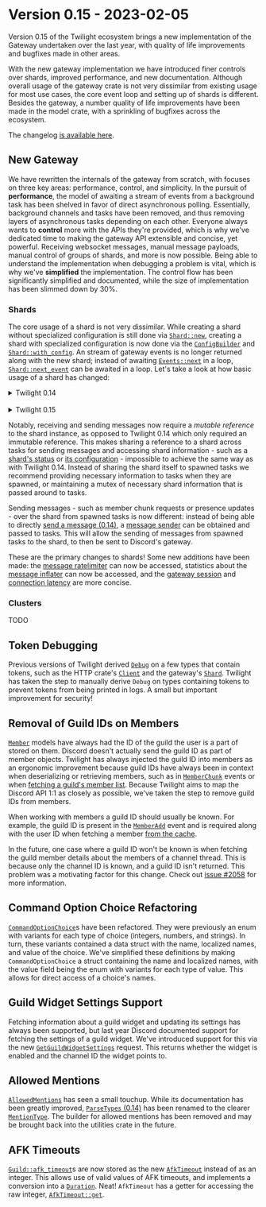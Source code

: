 # Version 0.15 - 2023-02-05

Version 0.15 of the Twilight ecosystem brings a new implementation of the
Gateway undertaken over the last year, with quality of life improvements and
bugfixes made in other areas.

With the new gateway implementation we have introduced finer controls over
shards, improved performance, and new documentation. Although overall usage of
the gateway crate is not very dissimilar from existing usage for most use cases,
the core event loop and setting up of shards is different. Besides the gateway,
a number quality of life improvements have been made in the model crate, with a
sprinkling of bugfixes across the ecosystem.

The changelog [is available here](./api_changelog.md).

## New Gateway

We have rewritten the internals of the gateway from scratch, with focuses on
three key areas: performance, control, and simplicity. In the pursuit of
**performance**, the model of awaiting a stream of events from a background task
has been shelved in favor of direct asynchronous polling. Essentially,
background channels and tasks have been removed, and thus removing layers of
asynchronous tasks depending on each other. Everyone always wants to
**control** more with the APIs they're provided, which is why we've dedicated
time to making the gateway API extensible and concise, yet powerful.
Receiving websocket messages, manual message payloads, manual control of groups
of shards, and more is now possible. Being able to understand the implementation
when debugging a problem is vital, which is why we've **simplified** the
implementation. The control flow has been significantly simplified and
documented, while the size of implementation has been slimmed down by 30%.

### Shards

The core usage of a shard is not very dissimilar. While creating a shard without
specialized configuration is still done via [`Shard::new`], creating a shard
with specialized configuration is now done via the [`ConfigBuilder`] and
[`Shard::with_config`]. An stream of gateway events is no longer returned along
with the new shard; instead of awaiting [`Events::next`] in a loop,
[`Shard::next_event`] can be awaited in a loop. Let's take a look at how basic
usage of a shard has changed:

<details>
<summary>Twilight 0.14</summary>

```rust
let intents = Intents::GUILDS | Intents::GUILD_MODERATION;
let (shard, mut events) = Shard::new(env::var("DISCORD_TOKEN")?, intents);

shard.start().await?;
println!("Created shard");

while let Some(event) = events.next().await {
    println!("Event: {event:?}");
}
```
</details>
<br />
<details>
<summary>Twilight 0.15</summary>

```rust
let intents = Intents::GUILDS | Intents::GUILD_MODERATION;
let mut shard = Shard::new(ShardId::ONE, env::var("DISCORD_TOKEN")?, intents);

loop {
    let event = match shard.next_event().await {
        Ok(event) => event,
        Err(source) => {
            tracing::warn!(?source, "error receiving event");

            if source.is_fatal() {
                break;
            }

            continue;
        }
    };

    println!("Event: {event:?}");
}
```
</details>

Notably, receiving and sending messages now require a *mutable reference* to the
shard instance, as opposed to Twilight 0.14 which only required an immutable
reference. This makes sharing a reference to a shard across tasks for sending
messages and accessing shard information - such as a
[shard's status][`Shard::status`] or [its configuration][`Shard::config`] -
impossible to achieve the same way as with Twilight 0.14. Instead of sharing the
shard itself to spawned tasks we recommend providing necessary information to
tasks when they are spawned, or maintaining a mutex of necessary shard
information that is passed around to tasks.

Sending messages - such as member chunk requests or presence updates - over the
shard from spawned tasks is now different: instead of being able to directly
[send a message (0.14)][0.14:`Shard::command`], a [message sender][`Shard::sender`] can
be obtained and passed to tasks. This will allow the sending of messages from
spawned tasks to the shard, to then be sent to Discord's gateway.

These are the primary changes to shards! Some new additions have been made: the
[message ratelimiter][`Shard::ratelimiter`] can now be accessed, statistics
about the [message inflater][`Shard::inflater`] can now be accessed, and the
[gateway session][`Shard::session`] and [connection latency][`Shard::latency`]
are more concise.

### Clusters

<!--
## The new API

Shards no longer return an additional event stream, which was run by a
background task. They are now driven through `next_message` or `next_event`.

To start multiple shards at once, the `stream` module exposes helper functions.

## Basic "Cluster" Example

Instead of creating a cluster that starts up all shards, use
`create_recommended` to create the recommended number of shards, and stream over
their events:

```rust,no_run
use std::{env, error::Error};
use twilight_gateway::{Intents, Shard, ShardId};
use twilight_http::Client;

#[tokio::main]
async fn main() -> Result<(), Box<dyn Error + Send + Sync>> {
    // Initialize the tracing subscriber.
    tracing_subscriber::fmt::init();

    let token = env::var("DISCORD_TOKEN")?;
    let client = Client::new(token.clone());
    let config = Config::new(token, Intents::GUILD_MESSAGES);

    let mut shards = stream::create_recommended(&client, config, |_, builder| builder.build())
        .await?
        .collect<Vec<_>>();

    let mut stream = ShardEventStream::new(shards.iter_mut());

    while let Some((shard, event)) = stream.next().await {
        let event = match event {
            Ok(event) => event,
            Err(source) => {
                tracing::warn!(?source, "error receiving event");

                if source.is_fatal() {
                    break;
                }

                continue;
            }
        };

        tracing::debug!(?event, shard = ?shard.id(), "received event");
    }

    Ok(())
}
```
-->

TODO

## Token Debugging

Previous versions of Twilight derived [`Debug`] on a few types that contain
tokens, such as the HTTP crate's [`Client`] and the gateway's [`Shard`].
Twilight has taken the step to manually derive `Debug` on types containing
tokens to prevent tokens from being printed in logs. A small but important
improvement for security!

## Removal of Guild IDs on Members

[`Member`] models have always had the ID of the guild the user is a part of
stored on them. Discord doesn't actually send the guild ID as part of member
objects. Twilight has always injected the guild ID into members as an ergonomic
improvement because guild IDs have always been in context when deserializing or
retrieving members, such as in [`MemberChunk`] events or when
[fetching a guild's member list][`GetGuildMembers`]. Because Twilight aims to
map the Discord API 1:1 as closely as possible, we've taken the step to remove
guild IDs from members.

When working with members a guild ID should usually be known. For example, the
guild ID is present in the [`MemberAdd`] event and is required along with the
user ID when fetching a member [from the cache][`InMemoryCache::member`].

In the future, one case where a guild ID won't be known is when fetching the
guild member details about the members of a channel thread. This is because only
the channel ID is known, and a guild ID isn't returned. This problem was a
motivating factor for this change. Check out [issue #2058] for more information.

## Command Option Choice Refactoring

[`CommandOptionChoice`]s have been refactored. They were previously an enum with
variants for each type of choice (integers, numbers, and strings). In turn,
these variants contained a data struct with the name, localized names, and value
of the choice. We've simplified these definitions by making
`CommandOptionChoice` a struct containing the name and localized names, with the
value field being the enum with variants for each type of value. This allows for
direct access of a choice's names.

## Guild Widget Settings Support

Fetching information about a guild widget and updating its settings has always
been supported, but last year Discord documented support for fetching the
settings of a guild widget. We've introduced support for this via the new
[`GetGuildWidgetSettings`] request. This returns whether the widget is enabled
and the channel ID the widget points to.

## Allowed Mentions

[`AllowedMentions`] has seen a small touchup. While its documentation has been
greatly improved, [`ParseTypes` (0.14)][0.14:`ParseTypes`] has been renamed to the
clearer [`MentionType`]. The builder for allowed mentions has been removed and
may be brought back into the utilities crate in the future.

## AFK Timeouts

[`Guild::afk_timeout`]s are now stored as the new [`AfkTimeout`] instead of as
an integer. This allows use of valid values of AFK timeouts, and implements a
conversion into a [`Duration`]. Neat! `AfkTimeout` has a getter for accessing
the raw integer, [`AfkTimeout::get`].

[`AfkTimeout`]: https://docs.rs/twilight-model/0.15.0-rc.1/twilight_model/guild/struct.AfkTimeout.html
[`AfkTimeout::get`]: https://docs.rs/twilight-model/0.15.0-rc.1/twilight_model/guild/struct.AfkTimeout.html#method.get
[`AllowedMentions`]: https://docs.rs/twilight-model/0.15.0-rc.1/twilight_model/channel/message/struct.AllowedMentions.html
[`Client`]: https://docs.rs/twilight-http/0.15.0-rc.1/twilight_http/client/struct.Client.html
[`CommandOptionChoice`]: https://docs.rs/twilight-model/0.15.0-rc.1/twilight_model/application/command/struct.CommandOptionChoice.html
[`ConfigBuilder`]: https://docs.rs/twilight-gateway/0.15.0-rc.2/twilight_gateway/struct.ConfigBuilder.html
[`Debug`]: https://doc.rust-lang.org/stable/std/fmt/trait.Debug.html
[`Duration`]: https://doc.rust-lang.org/stable/std/time/struct.Duration.html
[`Events::next`]: https://docs.rs/twilight-gateway/0.14.2/twilight_gateway/shard/struct.Events.html
[`GetGuildMembers`]: https://docs.rs/twilight-http/0.15.0-rc.1/twilight_http/request/guild/member/struct.GetGuildMembers.html
[`GetGuildWidgetSettings`]: https://docs.rs/twilight-http/0.15.0-rc.1/twilight_http/client/struct.Client.html#method.guild_widget_settings
[`Guild::afk_timeout`]: https://docs.rs/twilight-model/0.15.0-rc.1/twilight_model/guild/struct.Guild.html#structfield.afk_timeout
[`GuildIntegration`]: https://docs.rs/twilight-model/0.15.0-rc.1/twilight_model/guild/struct.GuildIntegration.html
[`InMemoryCache::member`]: https://docs.rs/twilight-cache-inmemory/0.15.0-rc.1/twilight_cache_inmemory/struct.InMemoryCache.html#method.member
[`Member`]: https://docs.rs/twilight-model/0.15.0-rc.1/twilight_model/guild/struct.Member.html
[`MemberAdd`]: https://docs.rs/twilight-model/0.15.0-rc.1/twilight_model/gateway/payload/incoming/struct.MemberAdd.html
[`MemberChunk`]: https://docs.rs/twilight-model/0.15.0-rc.1/twilight_model/gateway/payload/incoming/struct.MemberChunk.html
[`MentionType`]: https://docs.rs/twilight-model/0.15.0-rc.1/twilight_model/channel/message/enum.MentionType.html
[`Shard`]: https://docs.rs/twilight-gateway/0.15.0-rc.2/twilight_gateway/struct.Shard.html
[`Shard::config`]: https://docs.rs/twilight-gateway/0.15.0-rc.2/twilight_gateway/struct.Shard.html#method.config
[`Shard::inflater`]: https://docs.rs/twilight-gateway/0.15.0-rc.2/twilight_gateway/struct.Shard.html#method.inflater
[`Shard::latency`]: https://docs.rs/twilight-gateway/0.15.0-rc.2/twilight_gateway/struct.Shard.html#method.latency
[`Shard::new`]: https://docs.rs/twilight-gateway/0.15.0/twilight_gateway/struct.Shard.html#method.new
[`Shard::next_event`]: https://docs.rs/twilight-gateway/0.15.0-rc.2/twilight_gateway/struct.Shard.html#method.next_event
[`Shard::ratelimiter`]: https://docs.rs/twilight-gateway/0.15.0-rc.2/twilight_gateway/struct.Shard.html#method.ratelimiter
[`Shard::sender`]: https://docs.rs/twilight-gateway/0.15.0-rc.2/twilight_gateway/struct.Shard.html#method.sender
[`Shard::session`]: https://docs.rs/twilight-gateway/0.15.0-rc.2/twilight_gateway/struct.Shard.html#method.session
[`Shard::status`]: https://docs.rs/twilight-gateway/0.15.0-rc.2/twilight_gateway/struct.Shard.html#method.status
[`Shard::with_config`]: https://docs.rs/twilight-gateway/0.15.0/twilight_gateway/struct.Shard.html#method.with_config
[0.14:`ParseTypes`]: https://docs.rs/twilight-model/0.14.5/twilight_model/channel/message/allowed_mentions/enum.ParseTypes.html
[0.14:`Shard::command`]: https://docs.rs/twilight-gateway/0.14.2/twilight_gateway/shard/struct.Shard.html#method.command
[changelog]: ./changelog.md
[issue #2058]: https://github.com/twilight-rs/twilight/issues/2058
[version 0.15]: ./summary.md
